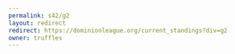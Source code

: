 ```yaml
---
permalink: s42/g2
layout: redirect
redirect: https://dominionleague.org/current_standings?div=g2
owner: truffles
---
```

